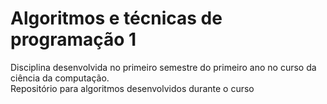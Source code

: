 # Algoritmos e técnicas de programação 1

Disciplina desenvolvida no primeiro semestre do primeiro ano no curso da ciência da computação.  
Repositório para algoritmos desenvolvidos durante o curso
